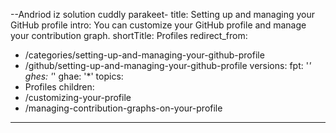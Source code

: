 --Andriod iz solution
cuddly parakeet-
title: Setting up and managing your GitHub profile
intro: You can customize your GitHub profile and manage your contribution graph.
shortTitle: Profiles
redirect_from:
  - /categories/setting-up-and-managing-your-github-profile
  - /github/setting-up-and-managing-your-github-profile
versions:
  fpt: '*'
  ghes: '*'
  ghae: '*'
topics:
  - Profiles
children:
  - /customizing-your-profile
  - /managing-contribution-graphs-on-your-profile
---

